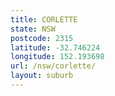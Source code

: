 ```yaml
---
title: CORLETTE
state: NSW
postcode: 2315
latitude: -32.746224
longitude: 152.193698
url: /nsw/corlette/
layout: suburb
---
```

